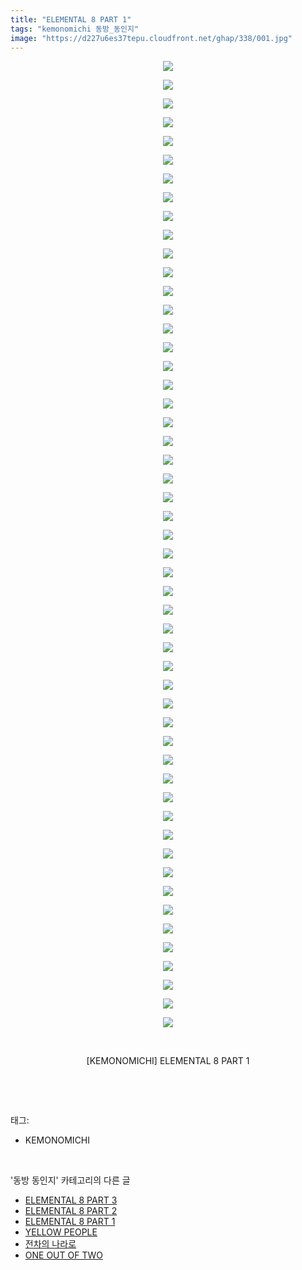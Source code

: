 ```yaml
---
title: "ELEMENTAL 8 PART 1"
tags: "kemonomichi 동방_동인지"
image: "https://d227u6es37tepu.cloudfront.net/ghap/338/001.jpg"
---
```

<div class="article">
<p style="text-align: center; clear: none; float: none;"><img src="{{ site.imgserver6 }}/ghap/338/001.jpg"/></p>
<p style="text-align: center; clear: none; float: none;"><img src="{{ site.imgserver6 }}/ghap/338/002.jpg"/></p>
<p style="text-align: center; clear: none; float: none;"><img src="{{ site.imgserver6 }}/ghap/338/003.jpg"/></p>
<p style="text-align: center; clear: none; float: none;"><img src="{{ site.imgserver6 }}/ghap/338/004.jpg"/></p>
<p style="text-align: center; clear: none; float: none;"><img src="{{ site.imgserver6 }}/ghap/338/005.jpg"/></p>
<p style="text-align: center; clear: none; float: none;"><img src="{{ site.imgserver6 }}/ghap/338/006.jpg"/></p>
<p style="text-align: center; clear: none; float: none;"><img src="{{ site.imgserver6 }}/ghap/338/007.jpg"/></p>
<p style="text-align: center; clear: none; float: none;"><img src="{{ site.imgserver6 }}/ghap/338/008.jpg"/></p>
<p style="text-align: center; clear: none; float: none;"><img src="{{ site.imgserver6 }}/ghap/338/009.jpg"/></p>
<p style="text-align: center; clear: none; float: none;"><img src="{{ site.imgserver6 }}/ghap/338/010.jpg"/></p>
<p style="text-align: center; clear: none; float: none;"><img src="{{ site.imgserver6 }}/ghap/338/011.jpg"/></p>
<p style="text-align: center; clear: none; float: none;"><img src="{{ site.imgserver6 }}/ghap/338/012.jpg"/></p>
<p style="text-align: center; clear: none; float: none;"><img src="{{ site.imgserver6 }}/ghap/338/013.jpg"/></p>
<p style="text-align: center; clear: none; float: none;"><img src="{{ site.imgserver6 }}/ghap/338/014.jpg"/></p>
<p style="text-align: center; clear: none; float: none;"><img src="{{ site.imgserver6 }}/ghap/338/015.jpg"/></p>
<p style="text-align: center; clear: none; float: none;"><img src="{{ site.imgserver6 }}/ghap/338/016.jpg"/></p>
<p style="text-align: center; clear: none; float: none;"><img src="{{ site.imgserver6 }}/ghap/338/017.jpg"/></p>
<p style="text-align: center; clear: none; float: none;"><img src="{{ site.imgserver6 }}/ghap/338/018.jpg"/></p>
<p style="text-align: center; clear: none; float: none;"><img src="{{ site.imgserver6 }}/ghap/338/019.jpg"/></p>
<p style="text-align: center; clear: none; float: none;"><img src="{{ site.imgserver6 }}/ghap/338/020.jpg"/></p>
<p style="text-align: center; clear: none; float: none;"><img src="{{ site.imgserver6 }}/ghap/338/021.jpg"/></p>
<p style="text-align: center; clear: none; float: none;"><img src="{{ site.imgserver6 }}/ghap/338/022.jpg"/></p>
<p style="text-align: center; clear: none; float: none;"><img src="{{ site.imgserver6 }}/ghap/338/023.jpg"/></p>
<p style="text-align: center; clear: none; float: none;"><img src="{{ site.imgserver6 }}/ghap/338/024.jpg"/></p>
<p style="text-align: center; clear: none; float: none;"><img src="{{ site.imgserver6 }}/ghap/338/025.jpg"/></p>
<p style="text-align: center; clear: none; float: none;"><img src="{{ site.imgserver6 }}/ghap/338/026.jpg"/></p>
<p style="text-align: center; clear: none; float: none;"><img src="{{ site.imgserver6 }}/ghap/338/027.jpg"/></p>
<p style="text-align: center; clear: none; float: none;"><img src="{{ site.imgserver6 }}/ghap/338/028.jpg"/></p>
<p style="text-align: center; clear: none; float: none;"><img src="{{ site.imgserver6 }}/ghap/338/029.jpg"/></p>
<p style="text-align: center; clear: none; float: none;"><img src="{{ site.imgserver6 }}/ghap/338/030.jpg"/></p>
<p style="text-align: center; clear: none; float: none;"><img src="{{ site.imgserver6 }}/ghap/338/031.jpg"/></p>
<p style="text-align: center; clear: none; float: none;"><img src="{{ site.imgserver6 }}/ghap/338/032.jpg"/></p>
<p style="text-align: center; clear: none; float: none;"><img src="{{ site.imgserver6 }}/ghap/338/033.jpg"/></p>
<p style="text-align: center; clear: none; float: none;"><img src="{{ site.imgserver6 }}/ghap/338/034.jpg"/></p>
<p style="text-align: center; clear: none; float: none;"><img src="{{ site.imgserver6 }}/ghap/338/035.jpg"/></p>
<p style="text-align: center; clear: none; float: none;"><img src="{{ site.imgserver6 }}/ghap/338/036.jpg"/></p>
<p style="text-align: center; clear: none; float: none;"><img src="{{ site.imgserver6 }}/ghap/338/037.jpg"/></p>
<p style="text-align: center; clear: none; float: none;"><img src="{{ site.imgserver6 }}/ghap/338/038.jpg"/></p>
<p style="text-align: center; clear: none; float: none;"><img src="{{ site.imgserver6 }}/ghap/338/039.jpg"/></p>
<p style="text-align: center; clear: none; float: none;"><img src="{{ site.imgserver6 }}/ghap/338/040.jpg"/></p>
<p style="text-align: center; clear: none; float: none;"><img src="{{ site.imgserver6 }}/ghap/338/041.jpg"/></p>
<p style="text-align: center; clear: none; float: none;"><img src="{{ site.imgserver6 }}/ghap/338/042.jpg"/></p>
<p style="text-align: center; clear: none; float: none;"><img src="{{ site.imgserver6 }}/ghap/338/043.jpg"/></p>
<p style="text-align: center; clear: none; float: none;"><img src="{{ site.imgserver6 }}/ghap/338/044.jpg"/></p>
<p style="text-align: center; clear: none; float: none;"><img src="{{ site.imgserver6 }}/ghap/338/045.jpg"/></p>
<p style="text-align: center; clear: none; float: none;"><img src="{{ site.imgserver6 }}/ghap/338/046.jpg"/></p>
<p style="text-align: center; clear: none; float: none;"><img src="{{ site.imgserver6 }}/ghap/338/047.jpg"/></p>
<p style="text-align: center; clear: none; float: none;"><img src="{{ site.imgserver6 }}/ghap/338/048.jpg"/></p>
<p style="text-align: center; clear: none; float: none;"><img src="{{ site.imgserver6 }}/ghap/338/049.jpg"/></p>
<p style="text-align: center; clear: none; float: none;"><img src="{{ site.imgserver6 }}/ghap/338/050.jpg"/></p>
<p style="text-align: center; clear: none; float: none;"><img src="{{ site.imgserver6 }}/ghap/338/051.jpg"/></p>
<p style="text-align: center; clear: none; float: none;"><img src="{{ site.imgserver6 }}/ghap/338/052.jpg"/></p>
<p style="text-align: center; clear: none; float: none;"><br/></p>
<p style="text-align: center; clear: none; float: none;">[KEMONOMICHI] ELEMENTAL 8 PART 1</p>
<p><br/></p>
</div><br/>
<div class="tagTrail">
<p>태그: </p>
<ul>
<li>KEMONOMICHI</li>
</ul>
</div><br/>
<div class="another">
<p>'동방 동인지' 카테고리의 다른 글</p>
<ul>
<li><a href="/ghap_340">ELEMENTAL 8 PART 3</a></li>
<li><a href="/ghap_339">ELEMENTAL 8 PART 2</a></li>
<li><a href="/ghap_338">ELEMENTAL 8 PART 1</a></li>
<li><a href="/ghap_337">YELLOW PEOPLE</a></li>
<li><a href="/ghap_336">전차의 나라로</a></li>
<li><a href="/ghap_335">ONE OUT OF TWO</a></li>
</ul>
</div><br/>
<div class="cb_module cb_fluid">
<div class="cb_wrt cb_profile">
</div><!-- commentList close -->
</div><br/>
